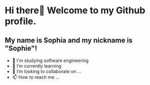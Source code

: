 # Hi there👋 Welcome to my Github profile.
## My name is Sophia and my nickname is "Sophie"!
- 👀 I'm studying software engineering
- 🌱 I’m currently learning
- 💞️ I’m looking to collaborate on ...
- 📫 How to reach me ...

<!---
Nellylb/Nellylb is a ✨ special ✨ repository because its `README.md` (this file) appears on your GitHub profile.
You can click the Preview link to take a look at your changes.
--->
